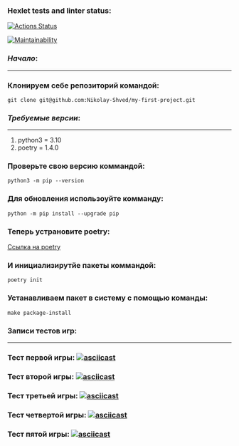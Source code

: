 ### Hexlet tests and linter status:
[![Actions Status](https://github.com/Nikolay-Shved/python-project-49/workflows/hexlet-check/badge.svg)](https://github.com/Nikolay-Shved/python-project-49/actions)

[![Maintainability](https://api.codeclimate.com/v1/badges/83e158949d998ac5fd1e/maintainability)](https://codeclimate.com/github/Nikolay-Shved/python-project-49/maintainability)

### ***Начало***:
***
### Клонируем себе репозиторий командой:
`git clone git@github.com:Nikolay-Shved/my-first-project.git`

### ***Требуемые версии***:
***

1. python3 = 3.10
2. poetry = 1.4.0

### Проверьте свою версию коммандой:

`python3 -m pip --version`

### Для обновления использоуйте комманду:

`python -m pip install --upgrade pip`

### Теперь устрановите poetry:

[Ссылка на poetry](https://python-poetry.org/docs/)

### И инициализирутйе пакеты коммандой:

`poetry init`

### Устанавливаем пакет в систему с помощью команды:
`make package-install`

### Записи тестов игр:
***


### Тест первой игры: [![asciicast](https://asciinema.org/a/577264.svg)](https://asciinema.org/a/577264)

### Тест второй игры: [![asciicast](https://asciinema.org/a/575043.svg)](https://asciinema.org/a/575043)

### Тест третьей игры: [![asciicast](https://asciinema.org/a/575291.svg)](https://asciinema.org/a/575291)

### Тест четвертой игры: [![asciicast](https://asciinema.org/a/577261.svg)](https://asciinema.org/a/577261)

### Тест пятой игры: [![asciicast](https://asciinema.org/a/576930.svg)](https://asciinema.org/a/576930)